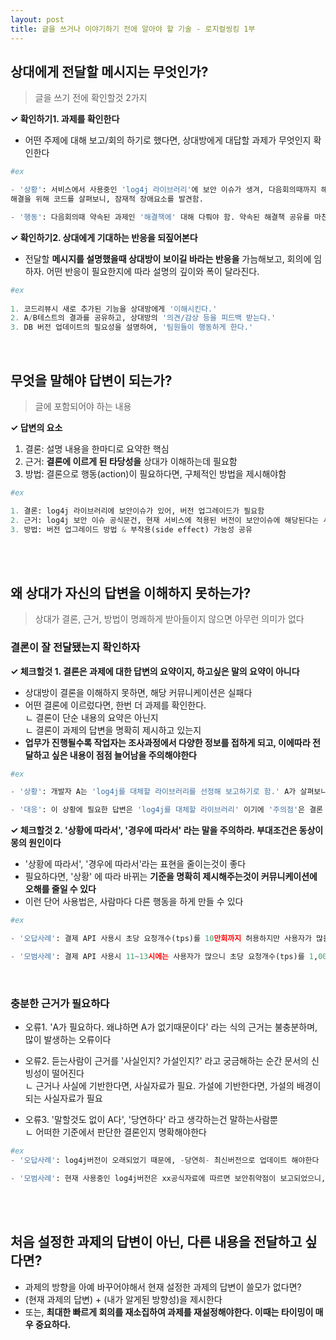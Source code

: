 ```yaml
---
layout: post
title: 글을 쓰거나 이야기하기 전에 알아야 할 기술 - 로지컬씽킹 1부
---
```


## 상대에게 전달할 메시지는 무엇인가?
> 글을 쓰기 전에 확인할것 2가지

**✓ 확인하기1. 과제를 확인한다**
- 어떤 주제에 대해 보고/회의 하기로 했다면, 상대방에게 대답할 과제가 무엇인지 확인한다

```python
#ex

- '상황': 서비스에서 사용중인 'log4j 라이브러리'에 보안 이슈가 생겨, 다음회의때까지 해결책을 준비해오기로 함.
해결을 위해 코드를 살펴보니, 잠재적 장애요소를 발견함.

- '행동': 다음회의때 약속된 과제인 '해결책에' 대해 다뤄야 함. 약속된 해결책 공유를 마친 뒤 장애요소를 언급하거나, 장애요소가 더 급하다면 별도 긴급회의를 잡자
```


**✓ 확인하기2. 상대에게 기대하는 반응을 되짚어본다**
* 전달할 **메시지를 설명했을때 상대방이 보이길 바라는 반응을** 가늠해보고, 회의에 임하자. 어떤 반응이 필요한지에 따라 설명의 깊이와 폭이 달라진다.


```python
#ex
 
1. 코드리뷰시 새로 추가된 기능을 상대방에게 '이해시킨다.'
2. A/B테스트의 결과를 공유하고, 상대방의 '의견/감상 등을 피드백 받는다.'
3. DB 버전 업데이트의 필요성을 설명하여, '팀원들이 행동하게 한다.'
```
<br>

## 무엇을 말해야 답변이 되는가?
> 글에 포함되어야 하는 내용

**✓ 답변의 요소**
1. 결론: 설명 내용을 한마디로 요약한 핵심
2. 근거: **결론에 이르게 된 타당성을** 상대가 이해하는데 필요함
3. 방법: 결론으로 행동(action)이 필요하다면, 구체적인 방법을 제시해야함

```python
#ex

1. 결론: log4j 라이브러리에 보안이슈가 있어, 버전 업그레이드가 필요함
2. 근거: log4j 보안 이슈 공식문건, 현재 서비스에 적용된 버전이 보안이슈에 해당된다는 사실 전달
3. 방법: 버전 업그레이드 방법 & 부작용(side effect) 가능성 공유
```
</br>
</br>



## 왜 상대가 자신의 답변을 이해하지 못하는가?
> 상대가 결론, 근거, 방법이 명쾌하게 받아들이지 않으면 아무런 의미가 없다

### 결론이 잘 전달됐는지 확인하자

**✓ 체크할것 1. 결론은 과제에 대한 답변의 요약이지, 하고싶은 말의 요약이 아니다**
* 상대방이 결론을 이해하지 못하면, 해당 커뮤니케이션은 실패다
* 어떤 결론에 이르렀다면, 한번 더 과제를 확인한다.  
ㄴ 결론이 단순 내용의 요약은 아닌지  
ㄴ 결론이 과제의 답변을 명확히 제시하고 있는지
* **업무가 진행될수록 작업자는 조사과정에서 다양한 정보를 접하게 되고, 이에따라 전달하고 싶은 내용이 점점 늘어남을 주의해야한다**

```python
#ex

- '상황': 개발자 A는 'log4j를 대체할 라이브러리를 선정해 보고하기로 함.' A가 살펴보니 log4j를 변경할때 주의할 점이 상당히 많았고, 주의점들을 간결히 정리하여 보고하였다

- '대응': 이 상황에 필요한 답변은 'log4j를 대체할 라이브러리' 이기에 '주의점'은 결론 도출에 필요하지만, 결론 그 자체는 될 수 없다.
```

**✓ 체크할것 2. '상황에 따라서', '경우에 따라서' 라는 말을 주의하라. 부대조건은 동상이몽의 원인이다**
* '상황에 따라서', '경우에 따라서'라는 표현을 줄이는것이 좋다
* 필요하다면, '상황' 에 따라 바뀌는 **기준을 명확히 제시해주는것이 커뮤니케이션에 오해를 줄일 수 있다**
* 이런 단어 사용법은, 사람마다 다른 행동을 하게 만들 수 있다

```python
#ex

- '오답사례': 결제 API 사용시 초당 요청개수(tps)를 10만회까지 허용하지만 사용자가 많을땐 tps를 줄여 사용한다

- '모범사례': 결제 API 사용시 11~13시에는 사용자가 많으니 초당 요청개수(tps)를 1,000회 이하로 제한하여 사용하고, 그 외 시간에는 10만회까지 허용함
```
</br>


### 충분한 근거가 필요하다

- 오류1. 'A가 필요하다. 왜냐하면 A가 없기때문이다' 라는 식의 근거는 불충분하며, 많이 발생하는 오류이다
- 오류2. 듣는사람이 근거를 '사실인지? 가설인지?' 라고 궁금해하는 순간 문서의 신빙성이 떨어진다  
ㄴ 근거나 사실에 기반한다면, 사실자료가 필요. 가설에 기반한다면, 가설의 배경이 되는 사실자료가 필요

- 오류3. '말할것도 없이 A다', '당연하다' 라고 생각하는건 말하는사람뿐  
ㄴ 어떠한 기준에서 판단한 결론인지 명확해야한다
```python
#ex
- '오답사례': log4j버전이 오래되었기 때문에, -당연히- 최신버전으로 업데이트 해야한다

- '모범사례': 현재 사용중인 log4j버전은 xx공식자료에 따르면 보안취약점이 보고되었으니, 최신(2.x.x)버전으로 업데이트 해야한다. 
```
</br>
</br>

## 처음 설정한 과제의 답변이 아닌, 다른 내용을 전달하고 싶다면?
* 과제의 방향을 아예 바꾸어야해서 현재 설정한 과제의 답변이 쓸모가 없다면?
* (현재 과제의 답변) + (내가 알게된 방향성)을 제시한다
* 또는, **최대한 빠르게 회의를 재소집하여 과제를 재설정해야한다. 이때는 타이밍이 매우 중요하다.**
